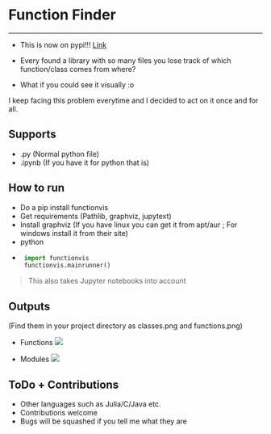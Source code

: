 # Function Finder 
 -----

 - This is now on pypi!!! [Link](https://pypi.org/project/functionvis/)

 - Every found a library with so many files you lose track of which function/class comes from where?
 - What if you could see it visually :o
 
 I keep facing this problem everytime and I decided to act on it once and for all.

## Supports

- .py (Normal python file)
- .ipynb (If you have it for python that is)

## How to run

 - Do a pip install functionvis
 - Get requirements (Pathlib, graphviz, jupytext)
 - Install graphviz (If you have linux you can get it from apt/aur ; For windows install it from their site)
 - python
 - ```py
    import functionvis
    functionvis.mainrunner()
    ```
> This also takes Jupyter notebooks into account

 ## Outputs

(Find them in your project directory as classes.png and functions.png)

 - Functions
![](./classes.png)
 
 - Modules
 ![](./functions.png)
 
 ## ToDo + Contributions
 
 - Other languages such as Julia/C/Java etc.
 - Contributions welcome
 - Bugs will be squashed if you tell me what they are
